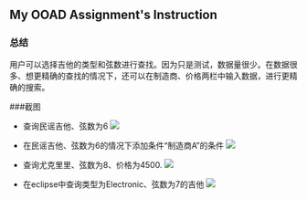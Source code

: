 ## My OOAD Assignment's Instruction ##


### 总结 ###
   用户可以选择吉他的类型和弦数进行查找。因为只是测试，数据量很少。在数据很多、想更精确的查找的情况下，还可以在制造商、价格两栏中输入数据，进行更精确的搜索。

###截图

- 查询民谣吉他、弦数为6 
  ![](http://ww1.sinaimg.cn/mw1024/005DZEnpgw1f46jlcvauqj311d0kawky.jpg)

- 在民谣吉他、弦数为6的情况下添加条件“制造商A”的条件
  ![](http://ww4.sinaimg.cn/mw1024/005DZEnpgw1f46jle3mjrj311x0k37aq.jpg) 

- 查询尤克里里、弦数为8、价格为4500.
  ![](http://ww1.sinaimg.cn/mw1024/005DZEnpgw1f46jlgdouvj311t0k2q9b.jpg)
  
- 在eclipse中查询类型为Electronic、弦数为7的吉他
  ![](http://ww2.sinaimg.cn/mw1024/005DZEnpgw1f46jlgxv6ij30x50jfwmm.jpg)

